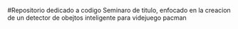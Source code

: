 #Repositorio dedicado a codigo Seminaro de titulo, enfocado en la creacion de un detector de obejtos inteligente para videjuego pacman 